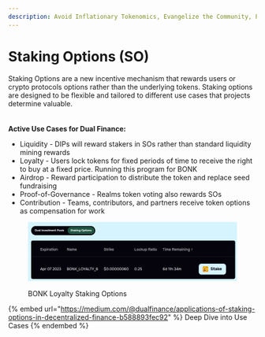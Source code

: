 ```yaml
---
description: Avoid Inflationary Tokenomics, Evangelize the Community, Prevent Price Dumping
---
```


# Staking Options (SO)

Staking Options are a new incentive mechanism that rewards users or crypto protocols options rather than the underlying tokens. Staking options are designed to be flexible and tailored to different use cases that projects determine valuable.\
\
\
**Active Use Cases for Dual Finance:**

* Liquidity - DIPs will reward stakers in SOs rather than standard liquidity mining rewards
* Loyalty - Users lock tokens for fixed periods of time to receive the right to buy at a fixed price. Running this program for BONK
* Airdrop - Reward participation to distribute the token and replace seed fundraising
* Proof-of-Governance - Realms token voting also rewards SOs
* Contribution - Teams, contributors, and partners receive token options as compensation for work

<figure><img src="../../.gitbook/assets/GSO BONK.png" alt=""><figcaption><p>BONK Loyalty Staking Options</p></figcaption></figure>

{% embed url="https://medium.com/@dualfinance/applications-of-staking-options-in-decentralized-finance-b588893fec92" %}
Deep Dive into Use Cases
{% endembed %}
